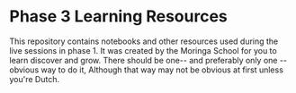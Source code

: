 # Phase 3 Learning Resources

This repository contains notebooks and other resources used during the live sessions in phase 1. It was created by the Moringa School for you to learn discover and grow. There should be one-- and preferably only one --obvious way to do it, Although that way may not be obvious at first unless you're Dutch.

